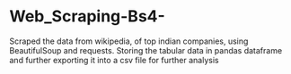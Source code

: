 # Web_Scraping-Bs4-

Scraped the data from wikipedia, of top indian companies, using BeautifulSoup and requests. Storing the tabular data in pandas dataframe and further exporting it into a csv file for further analysis
